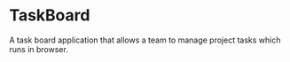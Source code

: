 # TaskBoard
A task board application that allows a team to manage project tasks which runs in browser.  
